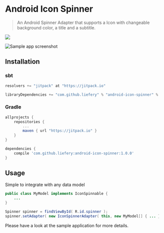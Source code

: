 # Android Icon Spinner

> An Android Spinner Adapter that supports a Icon with changeable background color, a title and a subtitle.

[![](https://jitpack.io/v/liefery/android-icon-spinner.svg)](https://jitpack.io/#liefery/android-icon-spinner)

![Sample app screenshot](https://liefery.github.io/android-icon-spinner/screenshot.png)

## Installation

### sbt

```scala
resolvers += "jitpack" at "https://jitpack.io"

libraryDependencies += "com.github.liefery" % "android-icon-spinner" % "1.0.0"
```

### Gradle

```groovy
allprojects {
    repositories {
        ...
        maven { url "https://jitpack.io" }
    }
}

dependencies {
    compile 'com.github.liefery:android-icon-spinner:1.0.0'
}
```

## Usage
Simple to integrate with any data model
```java
public class MyModel implements IconSpinnable {
    ...
}
```


```java
Spinner spinner = findViewById( R.id.spinner );
spinner.setAdapter( new IconSpinnerAdapter( this, new MyModel[] { ... } ) );
```

Please have a look at the sample application for more details.